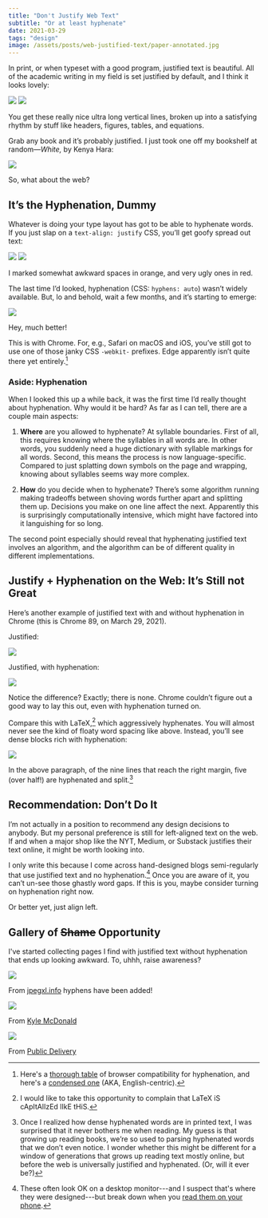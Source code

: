 ```yaml
---
title: "Don't Justify Web Text"
subtitle: "Or at least hyphenate"
date: 2021-03-29
tags: "design"
image: /assets/posts/web-justified-text/paper-annotated.jpg
---
```


In print, or when typeset with a good program, justified text is beautiful. All of the academic writing in my field is set justified by default, and I think it looks lovely:

<div class="flex">
<img src="/assets/posts/web-justified-text/paper.jpg" class="sc bare mh2 flex-auto" loading="lazy" decoding="async">
<img src="/assets/posts/web-justified-text/paper-annotated.jpg" class="sc bare mh2 flex-auto" loading="lazy" decoding="async">
</div>

You get these really nice ultra long vertical lines, broken up into a satisfying rhythm by stuff like headers, figures, tables, and equations.

Grab any book and it’s probably justified. I just took one off my bookshelf at random—_White,_ by Kenya Hara:

![](/assets/posts/web-justified-text/book.jpg)

So, what about the web?

## It’s the Hyphenation, Dummy

Whatever is doing your type layout has got to be able to hyphenate words. If you just slap on a `text-align: justify` CSS, you’ll get goofy spread out text:

<div class="flex">
<img src="/assets/posts/web-justified-text/web-justify.jpg" class="sc bare mh2 flex-auto" loading="lazy" decoding="async">
<img src="/assets/posts/web-justified-text/web-justify-annotated.jpg" class="sc bare mh2 flex-auto" loading="lazy" decoding="async">
</div>

<p class="figcaption">I marked somewhat awkward spaces in orange, and very ugly ones in red.</p>

The last time I’d looked, hyphenation (CSS: `hyphens: auto`) wasn’t widely available. But, lo and behold, wait a few months, and it’s starting to emerge:

![](/assets/posts/web-justified-text/web-hyphen.jpg)

<p class="figcaption">Hey, much better!</p>

This is with Chrome. For, e.g., Safari on macOS and iOS, you’ve still got to use one of those janky CSS `-webkit-` prefixes. Edge apparently isn’t quite there yet entirely.[^compat]

[^compat]: Here's a [thorough table](https://developer.mozilla.org/en-US/docs/Web/CSS/hyphens#browser_compatibility) of browser compatibility for hyphenation, and here's a [condensed one](https://caniuse.com/css-hyphens) (AKA, English-centric).

### Aside: Hyphenation

When I looked this up a while back, it was the first time I’d really thought about hyphenation. Why would it be hard? As far as I can tell, there are a couple main aspects:

1.	**Where** are you allowed to hyphenate? At syllable boundaries. First of all, this requires knowing where the syllables in all words are. In other words, you suddenly need a huge dictionary with syllable markings for all words. Second, this means the process is now language-specific. Compared to just splatting down symbols on the page and wrapping, knowing about syllables seems way more complex.

2.	**How** do you decide when to hyphenate? There’s some algorithm running making tradeoffs between shoving words further apart and splitting them up. Decisions you make on one line affect the next. Apparently this is surprisingly computationally intensive, which might have factored into it languishing for so long.

The second point especially should reveal that hyphenating justified text involves an algorithm, and the algorithm can be of different quality in different implementations.

## Justify + Hyphenation on the Web: It’s Still not Great

Here’s another example of justified text with and without hyphenation in Chrome (this is Chrome 89, on March 29, 2021).

Justified:

![](/assets/posts/web-justified-text/web2.jpg)

Justified, with hyphenation:

![](/assets/posts/web-justified-text/web2.jpg)

Notice the difference? Exactly; there is none. Chrome couldn’t figure out a good way to lay this out, even with hyphenation turned on.

Compare this with LaTeX,[^latex] which aggressively hyphenates. You will almost never see the kind of floaty word spacing like above. Instead, you’ll see dense blocks rich with hyphenation:

![](/assets/posts/web-justified-text/paper-paragraph.jpg)

[^latex]: I would like to take this opportunity to complain that LaTeX iS cApItAlIzEd lIkE tHiS.

In the above paragraph, of the nine lines that reach the right margin, five (over half!) are hyphenated and split.[^hyphens]

[^hyphens]: Once I realized how dense hyphenated words are in printed text, I was surprised that it never bothers me when reading. My guess is that growing up reading books, we’re so used to parsing hyphenated words that we don’t even notice. I wonder whether this might be different for a window of generations that grows up reading text mostly online, but before the web is universally justified and hyphenated. (Or, will it ever be?)

## Recommendation: Don’t Do It

I’m not actually in a position to recommend any design decisions to anybody. But my personal preference is still for left-aligned text on the web. If and when a major shop like the NYT, Medium, or Substack justifies their text online, it might be worth looking into.

I only write this because I come across hand-designed blogs semi-regularly that use justified text and no hyphenation.[^theory] Once you are aware of it, you can’t un-see those ghastly word gaps. If this is you, maybe consider turning on hyphenation right now.

[^theory]: These often look OK on a desktop monitor---and I suspect that's where they were designed---but break down when you [read them on your phone](/posts/fixing-mobile-page-layouts/).

Or better yet, just align left.

## Gallery of ~~Shame~~ Opportunity

I've started collecting pages I find with justified text without hyphenation that ends up looking awkward. To, uhhh, raise awareness?

<div class="flex items-center flex-wrap fig">

  <div class="w-50 w-third-ns tc ph1 ph2-ns mb1 mb2-ns">
      <img src="/assets/posts/web-justified-text/jpegxl.jpg" class="br3 br4-ns novmargin" loading="lazy" decoding="async">
      <p class="f6"><span class="strike">From <a href="https://jpegxl.info/">jpegxl.info</a></span> hyphens have been added!</p>
  </div>

  <div class="w-50 w-third-ns tc ph1 ph2-ns mb1 mb2-ns">
      <img src="/assets/posts/web-justified-text/kylemcdonald.jpg" class="br3 br4-ns novmargin" loading="lazy" decoding="async">
      <p class="f6">From <a href="https://kylemcdonald.net/psac/">Kyle McDonald</a></p>
  </div>


  <div class="w-50 w-third-ns tc ph1 ph2-ns mb1 mb2-ns">
      <img src="/assets/posts/web-justified-text/publicdelivery.jpg" class="br3 br4-ns novmargin" loading="lazy" decoding="async">
      <p class="f6">From <a href="https://publicdelivery.org/damian-ortega-cosmic-thing/">Public Delivery</a></p>
  </div>

</div>
